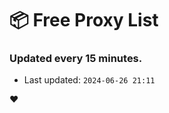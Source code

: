 # :package: Free Proxy List
### Updated every 15 minutes.

- Last updated: `2024-06-26 21:11`

:heart:
